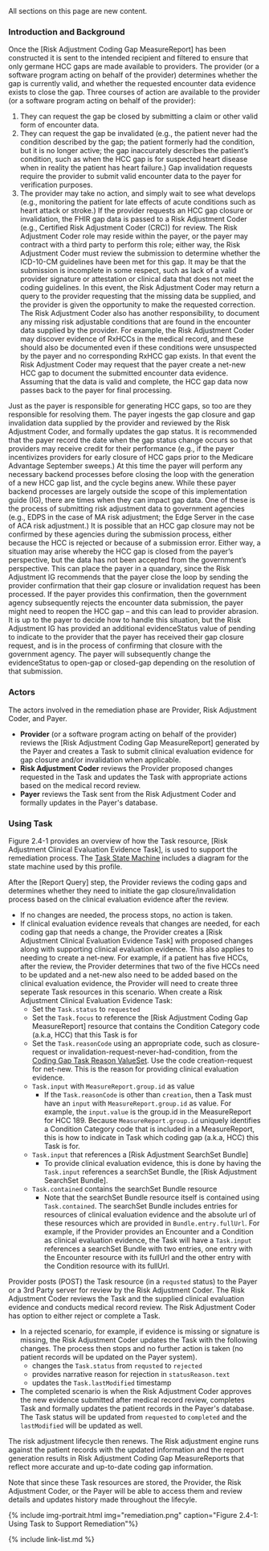 
<div class="new-content" markdown="1">
All sections on this page are new content.
</div><!-- new-content -->

### Introduction and Background

Once the [Risk Adjustment Coding Gap MeasureReport] has been constructed it is sent to the intended recipient and filtered to ensure that only germane HCC gaps are made available to providers. The provider (or a software program acting on behalf of the provider) determines whether the gap is currently valid, and whether the requested encounter data evidence exists to close the gap. Three courses of action are available to the provider (or a software program acting on behalf of the provider):
1.	They can request the gap be closed by submitting a claim or other valid form of encounter data.
2.	They can request the gap be invalidated (e.g., the patient never had the condition described by the gap; the patient formerly had the condition, but it is no longer active; the gap inaccurately describes the patient’s condition, such as when the HCC gap is for suspected heart disease when in reality the patient has heart failure.) Gap invalidation requests require the provider to submit valid encounter data to the payer for verification purposes.
3.	The provider may take no action, and simply wait to see what develops (e.g., monitoring the patient for late effects of acute conditions such as heart attack or stroke.)
If the provider requests an HCC gap closure or invalidation, the FHIR gap data is passed to a Risk Adjustment Coder (e.g., Certified Risk Adjustment Coder (CRC)) for review. The Risk Adjustment Coder role may reside within the payer, or the payer may contract with a third party to perform this role; either way, the Risk Adjustment Coder must review the submission to determine whether the ICD-10-CM guidelines have been met for this gap. It may be that the submission is incomplete in some respect, such as lack of a valid provider signature or attestation or clinical data that does not meet the coding guidelines. In this event, the Risk Adjustment Coder may return a query to the provider requesting that the missing data be supplied, and the provider is given the opportunity to make the requested correction.
The Risk Adjustment Coder also has another responsibility, to document any missing risk adjustable conditions that are found in the encounter data supplied by the provider. For example, the Risk Adjustment Coder may discover evidence of RxHCCs in the medical record, and these should also be documented even if these conditions were unsuspected by the payer and no corresponding RxHCC gap exists. In that event the Risk Adjustment Coder may request that the payer create a net-new HCC gap to document the submitted encounter data evidence.
Assuming that the data is valid and complete, the HCC gap data now passes back to the payer for final processing.

Just as the payer is responsible for generating HCC gaps, so too are they responsible for resolving them. The payer ingests the gap closure and gap invalidation data supplied by the provider and reviewed by the Risk Adjustment Coder, and formally updates the gap status. It is recommended that the payer record the date when the gap status change occurs so that providers may receive credit for their performance (e.g., if the payer incentivizes providers for early closure of HCC gaps prior to the Medicare Advantage September sweeps.) At this time the payer will perform any necessary backend processes before closing the loop with the generation of a new HCC gap list, and the cycle begins anew. While these payer backend processes are largely outside the scope of this implementation guide (IG), there are times when they can impact gap data. One of these is the process of submitting risk adjustment data to government agencies (e.g., EDPS in the case of MA risk adjustment; the Edge Server in the case of ACA risk adjustment.) It is possible that an HCC gap closure may not be confirmed by these agencies during the submission process, either because the HCC is rejected or because of a submission error. Either way, a situation may arise whereby the HCC gap is closed from the payer’s perspective, but the data has not been accepted from the government’s perspective. This can place the payer in a quandary, since the Risk Adjustment IG recommends that the payer close the loop by sending the provider confirmation that their gap closure or invalidation request has been processed. If the payer provides this confirmation, then the government agency subsequently rejects the encounter data submission, the payer might need to reopen the HCC gap – and this can lead to provider abrasion. It is up to the payer to decide how to handle this situation, but the Risk Adjustment IG has provided an additional evidenceStatus value of pending to indicate to the provider that the payer has received their gap closure request, and is in the process of confirming that closure with the government agency. The payer will subsequently change the evidenceStatus to open-gap or closed-gap depending on the resolution of that submission.

### Actors

The actors involved in the remediation phase are Provider, Risk Adjustment Coder, and Payer. 
- **Provider** (or a software program acting on behalf of the provider) reviews the [Risk Adjustment Coding Gap MeasureReport] generated by the Payer and creates a Task to submit clinical evaluation evidence for gap closure and/or invalidation when applicable.  
- **Risk Adjustment Coder** reviews the Provider proposed changes requested in the Task and updates the Task with appropriate actions based on the medical record review. 
- **Payer** reviews the Task sent from the Risk Adjustment Coder and formally updates in the Payer's database.

### Using Task
Figure 2.4-1 provides an overview of how the Task resource, [Risk Adjustment Clinical Evaluation Evidence Task], is used to support the remediation process. The [Task State Machine](StructureDefinition-ra-clinical-evaluation-evidence-task.html#task-state-machine) includes a diagram for the state machine used by this profile. 

After the [Report Query] step, the Provider reviews the coding gaps and determines whether they need to initiate the gap closure/invalidation process based on the clinical evaluation evidence after the review. 
- If no changes are needed, the process stops, no action is taken. 
- If clinical evaluation evidence reveals that changes are needed, for each coding gap that needs a change, the Provider creates a [Risk Adjustment Clinical Evaluation Evidence Task] with proposed changes along with supporting clinical evaluation evidence. This also applies to needing to create a net-new. For example, if a patient has five HCCs, after the review, the Provider determines that two of the five HCCs need to be updated and a net-new also need to be added based on the clinical evaluation evidence, the Provider will need to create three seperate Task resources in this scenario. When create a Risk Adjustment Clinical Evaluation Evidence Task:
    - Set the `Task.status` to `requested`
    - Set the `Task.focus` to reference the [Risk Adjustment Coding Gap MeasureReport] resource that contains the Condition Category code (a.k.a, HCC) that this Task is for
    - Set the `Task.reasonCode` using an appropriate code, such as closure-request or invalidation-request-never-had-condition, from the [Coding Gap Task Reason ValueSet](ValueSet-coding-gap-task-reason.html). Use the code creation-request for net-new. This is the reason for providing clinical evaluation evidence.      
    - `Task.input` with `MeasureReport.group.id` as value
        - If the `Task.reasonCode` is other than `creation`, then a Task must have an `input` with `MeasureReport.group.id` as value. For example, the `input.value` is the group.id in the MeasureReport for HCC 189. Because `MeasureReport.group.id` uniquely identifies a Condition Category code that is included in a MeasureReport, this is how to indicate in Task which coding gap (a.k.a, HCC) this Task is for. 
    - `Task.input` that references a [Risk Adjustment SearchSet Bundle]
        - To provide clinical evaluation evidence, this is done by having the `Task.input` references a searchSet Bundle, the [Risk Adjustment SearchSet Bundle]. 
    - `Task.contained` contains the searchSet Bundle resource
        - Note that the searchSet Bundle resource itself is contained using `Task.contained`. The searchSet Bundle includes entries for resources of clinical evaluation evidence and the absolute url of these resources which are provided in `Bundle.entry.fullUrl`. For example, if the Provider provides an Encounter and a Condition as clinical evaluation evidence, the Task will have a `Task.input` references a searchSet Bundle with two entries, one entry with the Encounter resource with its fullUrl and the other entry with the Condition resource with its fullUrl.  

Provider posts (POST) the Task resource (in a `requsted` status) to the Payer or a 3rd Party server for review by the Risk Adjustment Coder. The Risk Adjustment Coder reviews the Task and the supplied clinical evaluation evidence and conducts medical record review. The Risk Adjustment Coder has option to either reject or complete a Task.
- In a rejected scenario, for example, if evidence is missing or signature is missing, the Risk Adjustment Coder updates the Task with the following changes. The process then stops and no further action is taken (no patient records will be updated on the Payer system). 
    - changes the `Task.status` from `requsted` to `rejected`
    - provides narrative reason for rejection in `statusReason.text`
    - updates the `Task.lastModified` timestamp
- The completed scenario is when the Risk Adjustment Coder approves the new evidence submitted after medical record review, completes Task and formally updates the patient records in the Payer's database. The Task status will be updated from `requested` to `completed` and the `lastModified` will be updated as well. 

The risk adjustment lifecycle then renews. The Risk adjustment engine runs against the patient records with the updated information and the report generation results in Risk Adjustment Coding Gap MeasureReports that reflect more accurate and up-to-date coding gap information.  

Note that since these Task resources are stored, the Provider, the Risk Adjustment Coder, or the Payer will be able to access them and review details and updates history made throughout the lifecyle.

{% include img-portrait.html img="remediation.png" caption="Figure 2.4-1: Using Task to Support Remediation"%}


{% include link-list.md %}


